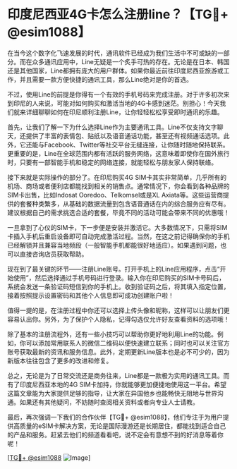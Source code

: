 # 印度尼西亚4G卡怎么注册line？【TG💪+ @esim1088】

在当今这个数字化飞速发展的时代，通讯软件已经成为我们生活中不可或缺的一部分。而在众多通讯应用中，Line无疑是一个炙手可热的存在。无论是在日本、韩国还是其他国家，Line都拥有庞大的用户群体。如果你最近前往印度尼西亚旅游或工作，并且需要一款方便快捷的通讯工具，那么Line绝对是你的首选。

不过，使用Line的前提是你得有一个有效的手机号码来完成注册。对于许多初次来到印尼的人来说，可能对如何购买和激活当地的4G卡感到迷茫。别担心！今天我们就来详细聊聊如何在印尼顺利注册Line，让你轻轻松松享受即时通讯的乐趣。

首先，让我们了解一下为什么选择Line作为主要通讯工具。Line不仅支持文字聊天，还提供了丰富的表情包、贴纸以及语音通话功能，甚至还有视频通话选项。此外，它还能与Facebook、Twitter等社交平台无缝连接，让你随时随地保持联系。更重要的是，Line在全球范围内都有活跃的服务网络，这意味着即使你在国外旅行时，只要有一部智能手机和稳定的网络连接，就能轻松与朋友家人保持联络。

接下来就是实际操作的部分了。在印尼购买4G SIM卡其实非常简单，几乎所有的机场、商场或者便利店都能找到相关的销售点。通常情况下，你会看到各种品牌的SIM卡出售，比如Indosat Ooredoo、Telkomsel或是XL Axiata等。这些运营商提供的套餐种类繁多，从基础的数据流量到包含语音通话在内的综合服务应有尽有。建议根据自己的需求挑选合适的套餐，毕竟不同的活动可能会带来不同的优惠哦！

一旦拿到了心仪的SIM卡，下一步便是安装并激活它。大多数情况下，只需将SIM卡插入手机后重启设备即可自动完成激活过程。当然，在这之前记得确保你的手机已经解锁并且兼容当地频段（一般智能手机都能很好地适应）。如果遇到问题，也可以直接咨询店员获取帮助。

现在到了最关键的环节——注册Line账号。打开手机上的Line应用程序，点击“开始使用”，然后选择通过手机号码进行登录。输入你在印尼购买的SIM卡号码后，系统会发送一条验证码短信到你的手机上。收到验证码之后，将其填入指定位置，接着按照提示设置密码和其他个人信息即可成功创建账户啦！

值得一提的是，在注册过程中你还可以选择上传头像和昵称，这样可以让朋友们更容易认出你。另外，为了保护个人隐私，记得勾选仅允许好友查看资料的选项哦！

除了基本的注册流程外，还有一些小技巧可以帮助你更好地利用Line的功能。例如，你可以添加常用联系人的微信二维码以便快速建立联系；同时也可以关注官方账号获取最新的资讯和服务信息。此外，定期更新Line版本也是必不可少的，因为新版本往往包含了更多的改进和修复。

总之，无论是为了日常交流还是商务往来，Line都是一款极为实用的通讯工具。而有了印度尼西亚本地的4G SIM卡加持，你就能够更加便捷地使用这一平台。希望这篇文章能为大家提供足够的指导，让大家在异国他乡也能畅快无阻地与世界沟通。如果还有其他疑问，不妨随时查阅相关资料或者向专业人士请教。

最后，再次强调一下我们的合作伙伴【TG💪+ @esim1088】，他们专注于为用户提供高质量的eSIM卡解决方案，无论是国际漫游还是长期居住，都能找到适合自己的产品和服务。赶紧去他们的频道看看吧，说不定会有意想不到的好消息等着你呢！

[[TG💪+ @esim1088](https://t.me/s/esim1088) ![Image](https://i.postimg.cc/4NQfJmqS/Snipaste-2025-05-13-00-14-12.png)]